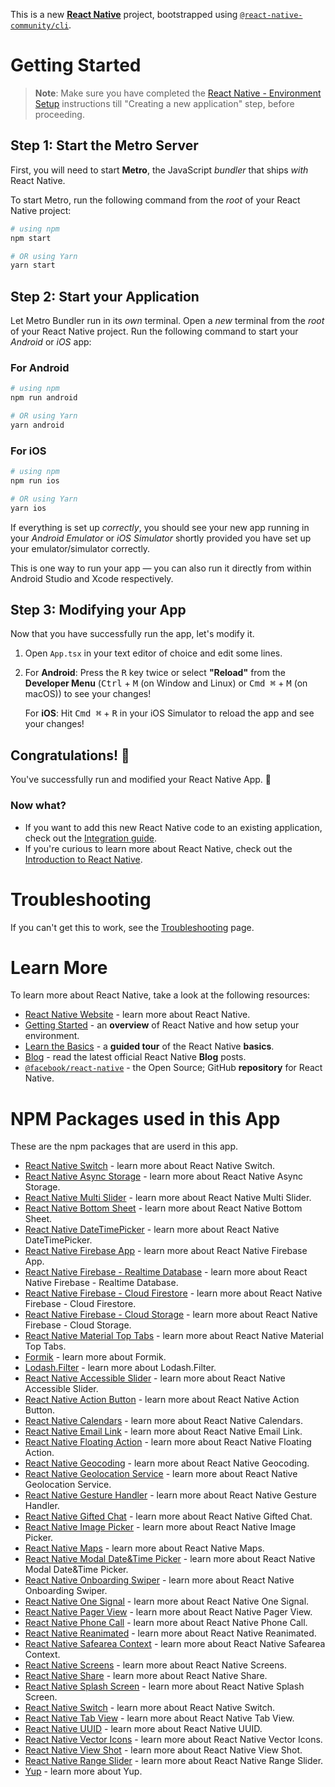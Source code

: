 This is a new [**React Native**](https://reactnative.dev) project, bootstrapped using [`@react-native-community/cli`](https://github.com/react-native-community/cli).

# Getting Started

>**Note**: Make sure you have completed the [React Native - Environment Setup](https://reactnative.dev/docs/environment-setup) instructions till "Creating a new application" step, before proceeding.

## Step 1: Start the Metro Server

First, you will need to start **Metro**, the JavaScript _bundler_ that ships _with_ React Native.

To start Metro, run the following command from the _root_ of your React Native project:

```bash
# using npm
npm start

# OR using Yarn
yarn start
```

## Step 2: Start your Application

Let Metro Bundler run in its _own_ terminal. Open a _new_ terminal from the _root_ of your React Native project. Run the following command to start your _Android_ or _iOS_ app:

### For Android

```bash
# using npm
npm run android

# OR using Yarn
yarn android
```

### For iOS

```bash
# using npm
npm run ios

# OR using Yarn
yarn ios
```

If everything is set up _correctly_, you should see your new app running in your _Android Emulator_ or _iOS Simulator_ shortly provided you have set up your emulator/simulator correctly.

This is one way to run your app — you can also run it directly from within Android Studio and Xcode respectively.

## Step 3: Modifying your App

Now that you have successfully run the app, let's modify it.

1. Open `App.tsx` in your text editor of choice and edit some lines.
2. For **Android**: Press the <kbd>R</kbd> key twice or select **"Reload"** from the **Developer Menu** (<kbd>Ctrl</kbd> + <kbd>M</kbd> (on Window and Linux) or <kbd>Cmd ⌘</kbd> + <kbd>M</kbd> (on macOS)) to see your changes!

   For **iOS**: Hit <kbd>Cmd ⌘</kbd> + <kbd>R</kbd> in your iOS Simulator to reload the app and see your changes!

## Congratulations! :tada:

You've successfully run and modified your React Native App. :partying_face:

### Now what?

- If you want to add this new React Native code to an existing application, check out the [Integration guide](https://reactnative.dev/docs/integration-with-existing-apps).
- If you're curious to learn more about React Native, check out the [Introduction to React Native](https://reactnative.dev/docs/getting-started).

# Troubleshooting

If you can't get this to work, see the [Troubleshooting](https://reactnative.dev/docs/troubleshooting) page.

# Learn More

To learn more about React Native, take a look at the following resources:

- [React Native Website](https://reactnative.dev) - learn more about React Native.
- [Getting Started](https://reactnative.dev/docs/environment-setup) - an **overview** of React Native and how setup your environment.
- [Learn the Basics](https://reactnative.dev/docs/getting-started) - a **guided tour** of the React Native **basics**.
- [Blog](https://reactnative.dev/blog) - read the latest official React Native **Blog** posts.
- [`@facebook/react-native`](https://github.com/facebook/react-native) - the Open Source; GitHub **repository** for React Native.

# NPM Packages used in this App

These are the npm packages that are userd in this app.

- [React Native Switch](https://www.npmjs.com/package/react-native-switch) - learn more about React Native Switch.
- [React Native Async Storage](https://www.npmjs.com/package/@react-native-async-storage/async-storage) - learn more about React Native Async Storage.
- [React Native Multi Slider](https://www.npmjs.com/package/@react-native-async-storage/async-storage) - learn more about React Native Multi Slider.
- [React Native Bottom Sheet](https://www.npmjs.com/package/@gorhom/bottom-sheet) - learn more about React Native Bottom Sheet.
- [React Native DateTimePicker](https://www.npmjs.com/package/@react-native-community/datetimepicker) - learn more about React Native DateTimePicker.
- [React Native Firebase App](https://www.npmjs.com/package/@react-native-firebase/app) - learn more about React Native Firebase App.
- [React Native Firebase - Realtime Database](https://www.npmjs.com/package/@react-native-firebase/database) - learn more about React Native Firebase - Realtime Database.
- [React Native Firebase - Cloud Firestore](https://www.npmjs.com/package/@react-native-firebase/firestore) - learn more about React Native Firebase - Cloud Firestore.
- [React Native Firebase - Cloud Storage](https://www.npmjs.com/package/@react-native-firebase/storage) - learn more about React Native Firebase - Cloud Storage.
- [React Native Material Top Tabs](https://www.npmjs.com/package/@react-navigation/material-top-tabs) - learn more about React Native Material Top Tabs.
- [Formik](https://www.npmjs.com/package/formik) - learn more about Formik.
- [Lodash.Filter](https://www.npmjs.com/package/lodash.filter) - learn more about Lodash.Filter.
- [React Native Accessible Slider](https://www.npmjs.com/package/react-native-a11y-slider) - learn more about React Native Accessible Slider.
- [React Native Action Button](https://www.npmjs.com/package/react-native-action-button) - learn more about React Native Action Button.
- [React Native Calendars](https://www.npmjs.com/package/react-native-calendars) - learn more about React Native Calendars.
- [React Native Email Link](https://www.npmjs.com/package/react-native-email-link) - learn more about React Native Email Link.
- [React Native Floating Action](https://www.npmjs.com/package/react-native-floating-action) - learn more about React Native Floating Action.
- [React Native Geocoding](https://www.npmjs.com/package/react-native-geocoding) - learn more about React Native Geocoding.
- [React Native Geolocation Service](https://www.npmjs.com/package/react-native-geolocation-service) - learn more about React Native Geolocation Service.
- [React Native Gesture Handler](https://www.npmjs.com/package/react-native-gesture-handler) - learn more about React Native Gesture Handler.
- [React Native Gifted Chat](https://www.npmjs.com/package/react-native-gifted-chat) - learn more about React Native Gifted Chat.
- [React Native Image Picker](https://www.npmjs.com/package/react-native-image-picker) - learn more about React Native Image Picker.
- [React Native Maps](https://www.npmjs.com/package/react-native-maps) - learn more about React Native Maps.
- [React Native Modal Date&Time Picker](https://www.npmjs.com/package/react-native-modal-datetime-picker) - learn more about React Native Modal Date&Time Picker.
- [React Native Onboarding Swiper](https://www.npmjs.com/package/react-native-onboarding-swiper) - learn more about React Native Onboarding Swiper.
- [React Native One Signal](https://www.npmjs.com/package/react-native-onesignal) - learn more about React Native One Signal.
- [React Native Pager View](https://www.npmjs.com/package/react-native-pager-view) - learn more about React Native Pager View.
- [React Native Phone Call](https://www.npmjs.com/package/react-native-phone-call) - learn more about React Native Phone Call.
- [React Native Reanimated](https://www.npmjs.com/package/react-native-reanimated) - learn more about React Native Reanimated.
- [React Native Safearea Context](https://www.npmjs.com/package/react-native-safe-area-context) - learn more about React Native Safearea Context.
- [React Native Screens](https://www.npmjs.com/package/react-native-screens) - learn more about React Native Screens.
- [React Native Share](https://www.npmjs.com/package/react-native-share) - learn more about React Native Share.
- [React Native Splash Screen](https://www.npmjs.com/package/react-native-splash-screen) - learn more about React Native Splash Screen.
- [React Native Switch](https://www.npmjs.com/package/react-native-switch) - learn more about React Native Switch.
- [React Native Tab View](https://www.npmjs.com/package/react-native-tab-view) - learn more about React Native Tab View.
- [React Native UUID](https://www.npmjs.com/package/react-native-uuid) - learn more about React Native UUID.
- [React Native Vector Icons](https://www.npmjs.com/package/react-native-vector-icons) - learn more about React Native Vector Icons.
- [React Native View Shot](https://www.npmjs.com/package/react-native-view-shot) - learn more about React Native View Shot.
- [React Native Range Slider](https://www.npmjs.com/package/rn-range-slider) - learn more about React Native Range Slider.
- [Yup](https://www.npmjs.com/package/yup) - learn more about Yup.

